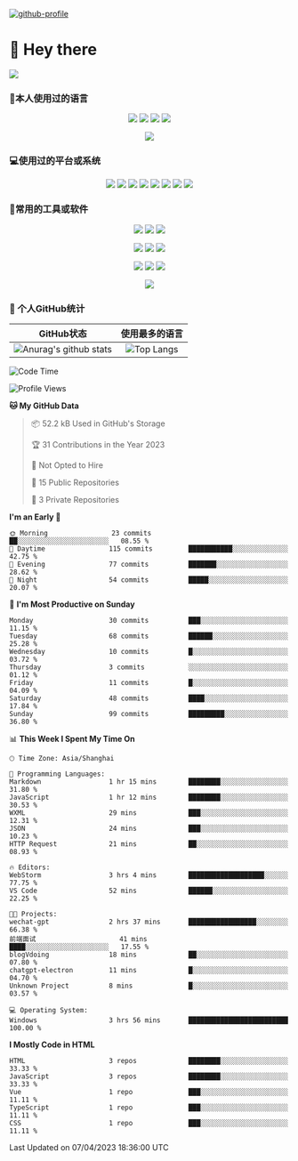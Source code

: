 [![github-profile](https://files.catbox.moe/y2j7f9.svg)](https://www.calligrapher.ai/)

# 👋 Hey there

![](https://count.getloli.com/get/@mijaclan?theme=rule34)


### 🧐本人使用过的语言

<p align="center">
	<img src="https://img.shields.io/badge/GO-1.15-00acd7?logo=Go&logoColor=00acd7"/>
	<img src="https://img.shields.io/badge/Java-8-e0161a?logo=Java&logoColor=e0161a"/>
	<img src="https://img.shields.io/badge/JavaScript-es6-efd81d?logo=JavaScript&logoColor=efd81d"/>
	<img src="https://img.shields.io/badge/Python-3.9-326c9c?logo=Python&logoColor=326c9c"/>
</p>
<p align="center">
    <img src="https://img.shields.io/badge/Shell-1.0-3e484a?logo=GNU%20Bash&logoColor=ffffff"/>
</p>

### 💻使用过的平台或系统

<p align="center">
<img src="https://img.shields.io/badge/Android--0?style=social&logo=Android&logoColor=3DDC84"/>
<img src="https://img.shields.io/badge/ios--0?style=social&logo=ios&logoColor=C0C0C0"/>
<img src="https://img.shields.io/badge/HarmonyOS--0?style=social&logo=HarmonyOS&logoColor=000001"/>
<img src="https://img.shields.io/badge/Windows10--0?style=social&logo=Windows&logoColor=0078D6"/>
<img src="https://img.shields.io/badge/macOS--0?style=social&logo=macOS&logoColor=e7e7e7"/>
<img src="https://img.shields.io/badge/Centos8--0?style=social&logo=Centos&logoColor=262577"/>
<img src="https://img.shields.io/badge/Ubuntu--0?style=social&logo=Ubuntu&logoColor=E95420"/>
<img src="https://img.shields.io/badge/Kali--0?style=social&logo=Kali%20Linux&logoColor=E95420"/>
</p>
<p align="center">

</p>

### 🔧常用的工具或软件

<p align="center">
<img src="https://img.shields.io/badge/Androidstudio-安卓开发-3DDC84?style=flat-square&logo=Android%20Studio&labelColor=ffffff&logoColor=3DDC84"/>
<img src="https://img.shields.io/badge/WebStorm-Vue&React开发-07c3f2?style=flat-square&logo=WebStorm&labelColor=ffffff&logoColor=000000"/>
<img src="https://img.shields.io/badge/PyCharm-Python开发-21d789?style=flat-square&logo=PyCharm&labelColor=ffffff&logoColor=000000"/>
</p>
<p align="center">
<img src="https://img.shields.io/badge/VsCode-软件开发-007ACC?style=flat-square&logo=Visual%20Studio%20Code&labelColor=ffffff&logoColor=007ACC"/>
<img src="https://img.shields.io/badge/MySQL-结构型数据库-4479A1?style=flat-square&logo=MySQL&labelColor=ffffff&logoColor=4479A1"/>
<img src="https://img.shields.io/badge/MongoDB-文档型数据库-47A248?style=flat-square&logo=MongoDB&labelColor=ffffff&logoColor=47A248"/>
</p>

<p align="center">
<img src="https://img.shields.io/badge/Chrome-浏览器-4285F4?style=flat-square&logo=Google%20Chrome&labelColor=ffffff&logoColor=4285F4"/>
<img src="https://img.shields.io/badge/Firefox-浏览器-20123A?style=flat-square&logo=Firefox%20Firefox&labelColor=ffffff&logoColor=20123A"/>
<img src="https://img.shields.io/badge/Edge-浏览器-0078D7?style=flat-square&logo=Microsoft%20Edge&labelColor=ffffff&logoColor=0078D7"/>
</p>

<p align="center">

<img src="https://img.shields.io/badge/Photoshop-P图工具-31A8FF?style=flat-square&logo=Adobe%20Photoshop&labelColor=ffffff&logoColor=31A8FF"/>

</p>


### 🥳 个人GitHub统计

|                          GitHub状态                          |                        使用最多的语言                        |
| :----------------------------------------------------------: | :----------------------------------------------------------: |
| ![Anurag's github stats](https://github-readme-stats.vercel.app/api?username=mijaclan) | ![Top Langs](https://github-readme-stats.vercel.app/api/top-langs/?username=mijaclan&&hide=tsql) |


<!--START_SECTION:waka-->
![Code Time](http://img.shields.io/badge/Code%20Time-657%20hrs%2027%20mins-blue)

![Profile Views](http://img.shields.io/badge/Profile%20Views-39-blue)

**🐱 My GitHub Data** 

> 📦 52.2 kB Used in GitHub's Storage 
 > 
> 🏆 31 Contributions in the Year 2023
 > 
> 🚫 Not Opted to Hire
 > 
> 📜 15 Public Repositories 
 > 
> 🔑 3 Private Repositories 
 > 
**I'm an Early 🐤** 

```text
🌞 Morning                23 commits          ██░░░░░░░░░░░░░░░░░░░░░░░   08.55 % 
🌆 Daytime                115 commits         ███████████░░░░░░░░░░░░░░   42.75 % 
🌃 Evening                77 commits          ███████░░░░░░░░░░░░░░░░░░   28.62 % 
🌙 Night                  54 commits          █████░░░░░░░░░░░░░░░░░░░░   20.07 % 
```
📅 **I'm Most Productive on Sunday** 

```text
Monday                   30 commits          ███░░░░░░░░░░░░░░░░░░░░░░   11.15 % 
Tuesday                  68 commits          ██████░░░░░░░░░░░░░░░░░░░   25.28 % 
Wednesday                10 commits          █░░░░░░░░░░░░░░░░░░░░░░░░   03.72 % 
Thursday                 3 commits           ░░░░░░░░░░░░░░░░░░░░░░░░░   01.12 % 
Friday                   11 commits          █░░░░░░░░░░░░░░░░░░░░░░░░   04.09 % 
Saturday                 48 commits          ████░░░░░░░░░░░░░░░░░░░░░   17.84 % 
Sunday                   99 commits          █████████░░░░░░░░░░░░░░░░   36.80 % 
```


📊 **This Week I Spent My Time On** 

```text
🕑︎ Time Zone: Asia/Shanghai

💬 Programming Languages: 
Markdown                 1 hr 15 mins        ████████░░░░░░░░░░░░░░░░░   31.80 % 
JavaScript               1 hr 12 mins        ████████░░░░░░░░░░░░░░░░░   30.53 % 
WXML                     29 mins             ███░░░░░░░░░░░░░░░░░░░░░░   12.31 % 
JSON                     24 mins             ███░░░░░░░░░░░░░░░░░░░░░░   10.23 % 
HTTP Request             21 mins             ██░░░░░░░░░░░░░░░░░░░░░░░   08.93 % 

🔥 Editors: 
WebStorm                 3 hrs 4 mins        ███████████████████░░░░░░   77.75 % 
VS Code                  52 mins             ██████░░░░░░░░░░░░░░░░░░░   22.25 % 

🐱‍💻 Projects: 
wechat-gpt               2 hrs 37 mins       █████████████████░░░░░░░░   66.38 % 
前端面试                     41 mins             ████░░░░░░░░░░░░░░░░░░░░░   17.55 % 
blogVdoing               18 mins             ██░░░░░░░░░░░░░░░░░░░░░░░   07.80 % 
chatgpt-electron         11 mins             █░░░░░░░░░░░░░░░░░░░░░░░░   04.70 % 
Unknown Project          8 mins              █░░░░░░░░░░░░░░░░░░░░░░░░   03.57 % 

💻 Operating System: 
Windows                  3 hrs 56 mins       █████████████████████████   100.00 % 
```

**I Mostly Code in HTML** 

```text
HTML                     3 repos             ████████░░░░░░░░░░░░░░░░░   33.33 % 
JavaScript               3 repos             ████████░░░░░░░░░░░░░░░░░   33.33 % 
Vue                      1 repo              ███░░░░░░░░░░░░░░░░░░░░░░   11.11 % 
TypeScript               1 repo              ███░░░░░░░░░░░░░░░░░░░░░░   11.11 % 
CSS                      1 repo              ███░░░░░░░░░░░░░░░░░░░░░░   11.11 % 
```




 Last Updated on 07/04/2023 18:36:00 UTC
<!--END_SECTION:waka-->

